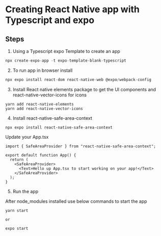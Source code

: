 # Creating React Native app with Typescript and expo

## Steps

1. Using a Typescript expo Template to create an app

```ts
npx create-expo-app -t expo-template-blank-typescript
```

2. To run app in browser install

```ts
npx expo install react-dom react-native-web @expo/webpack-config
```

3. Install React native elements package to get the UI components and react-native-vector-icons for icons

```
yarn add react-native-elements
yarn add react-native-vector-icons
```

4. Install react-native-safe-area-context

```
npx expo install react-native-safe-area-context
```

Update your App.tsx

```tsx
import { SafeAreaProvider } from "react-native-safe-area-context";

export default function App() {
  return (
    <SafeAreaProvider>
      <Text>Hello up App.tsx to start working on your app!</Text>
    </SafeAreaProvider>
  );
}
```

5. Run the app

After node_modules installed use below commands to start the app

```
yarn start

or

expo start
```
